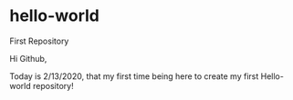 # hello-world
First Repository

Hi Github,

Today is 2/13/2020, that my first time being here to create my first Hello-world repository!
